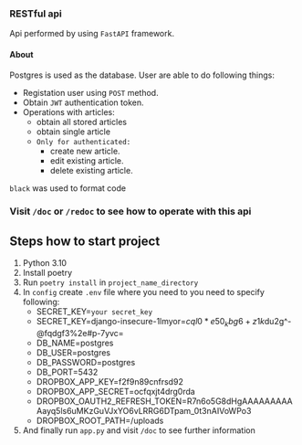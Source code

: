 ### RESTful api
Api performed by using `FastAPI` framework.

#### About
Postgres is used as the database. User are able to do following things:

* Registation user using `POST` method.
* Obtain `JWT` authentication token.
* Operations with articles:
  * obtain all stored articles
  * obtain single article
  * `Only for authenticated:`
    * create new article.
    * edit existing article.
    * delete existing article.

`black` was used to format code

### Visit `/doc` or `/redoc` to see how to operate with this api

## Steps how to start project

1. Python 3.10
2. Install poetry
3. Run `poetry install` in `project_name_directory`
4. In `config` create `.env` file where you need to you need to specify following:
   * SECRET_KEY=`your secret_key`
   * SECRET_KEY=django-insecure-1lmyor=$cql0*e50_kbg6+z1k$du2g^-@fqdgf3%2e#p-7yvc=
   * DB_NAME=postgres
   * DB_USER=postgres
   * DB_PASSWORD=postgres
   * DB_PORT=5432
   * DROPBOX_APP_KEY=f2f9n89cnfrsd92
   * DROPBOX_APP_SECRET=ocfqxjt4drg0rda
   * DROPBOX_OAUTH2_REFRESH_TOKEN=R7n6o5G8dHgAAAAAAAAAAayq5ls6uMKzGuVJxYO6vLRRG6DTpam_0t3nAIVoWPo3
   * DROPBOX_ROOT_PATH=/uploads
5. And finally run `app.py` and visit `/doc` to see further information
